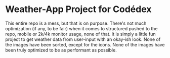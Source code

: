 # Weather-App Project for Codédex

This entire repo is a mess, but that is on purpose. There's not much optimization (if any, to be fair) when it comes to structured pushed to the repo, mobile or 2k/4k monitor usage, none of that.
It is simply a little fun project to get weather data from user-input with an okay-ish look.
None of the images have been sorted, except for the icons. None of the images have been truly optimized to be as performant as possible.